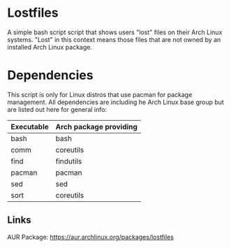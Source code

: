 # Lostfiles
A simple bash script script that shows users "lost" files on their Arch Linux systems.  "Lost" in this context means those files that are not owned by an installed Arch Linux package.

# Dependencies
This script is only for Linux distros that use pacman for package management.  All dependencies are including he Arch Linux base group but are listed out here for general info:

Executable | Arch package providing
--- | ---
bash | bash
comm | coreutils
find | findutils
pacman | pacman
sed | sed
sort | coreutils

## Links
AUR Package: https://aur.archlinux.org/packages/lostfiles
